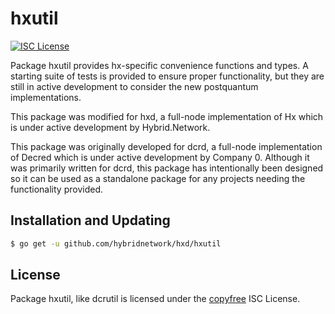 hxutil
=======

[![ISC License](http://img.shields.io/badge/license-ISC-blue.svg)](http://copyfree.org)

Package hxutil provides hx-specific convenience functions and types.
A starting suite of tests is provided to ensure proper functionality, but they are
still in active development to consider the new postquantum implementations.  

This package was modified for hxd, a full-node implementation of Hx which
is under active development by Hybrid.Network.

This package was originally developed for dcrd, a full-node implementation of Decred which
is under active development by Company 0.  Although it was primarily written for
dcrd, this package has intentionally been designed so it can be used as a
standalone package for any projects needing the functionality provided.

## Installation and Updating

```bash
$ go get -u github.com/hybridnetwork/hxd/hxutil
```

## License

Package hxutil, like dcrutil is licensed under the [copyfree](http://copyfree.org) ISC
License.
